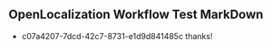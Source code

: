 ## OpenLocalization Workflow Test MarkDown
* c07a4207-7dcd-42c7-8731-e1d9d841485c thanks!

<!--HONumber=Sep16_HO1-->


